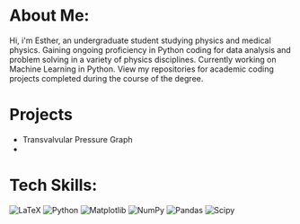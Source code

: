 # About Me:
Hi, i'm Esther, an undergraduate student studying physics and medical physics. Gaining ongoing proficiency in Python coding for data analysis and problem solving in a variety of physics disciplines. Currently working on Machine Learning in Python. View my repositories for academic coding projects completed during the course of the degree.

# Projects 
- Transvalvular Pressure Graph
- 

# Tech Skills:
![LaTeX](https://img.shields.io/badge/latex-%23008080.svg?style=for-the-badge&logo=latex&logoColor=white) ![Python](https://img.shields.io/badge/python-3670A0?style=for-the-badge&logo=python&logoColor=ffdd54) ![Matplotlib](https://img.shields.io/badge/Matplotlib-%23ffffff.svg?style=for-the-badge&logo=Matplotlib&logoColor=black) ![NumPy](https://img.shields.io/badge/numpy-%23013243.svg?style=for-the-badge&logo=numpy&logoColor=white) ![Pandas](https://img.shields.io/badge/pandas-%23150458.svg?style=for-the-badge&logo=pandas&logoColor=white) ![Scipy](https://img.shields.io/badge/SciPy-%230C55A5.svg?style=for-the-badge&logo=scipy&logoColor=%white) 

<!-- Proudly created with GPRM ( https://gprm.itsvg.in ) -->
